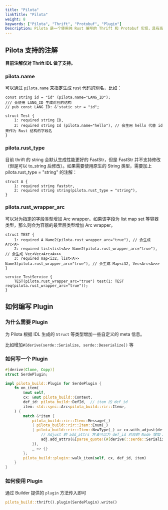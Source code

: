 ```yaml
---
title: "Pilota"
linkTitle: "Pilota"
weight: 8
keywords: ["Pilota", "Thrift", "Protobuf", "Plugin"]
Description: Pilota 是一个使用纯 Rust 编写的 Thrift 和 Protobuf 实现，具有高性能和高扩展性。
---
```


## Pilota 支持的注解

**目前注解仅对 Thrift IDL 做了支持。**

### pilota.name

可以通过 `pilota.name` 来指定生成 rust 代码的别名，比如：

```thrift
const string id = "id" (pilota.name="LANG_ID");
/// 会使用 LANG_ID 生成对应的结构
// pub const LANG_ID: &'static str = "id";

struct Test {
    1: required string ID,
    2: required string Id (pilota.name="hello"), // 会生用 hello 代替 id 来作为 Rust 结构的字段名
}
```

### pilota.rust_type

目前 thrift 的 string 会默认生成性能更好的 FastStr，但是 FastStr 并不支持修改（但是可以 to_string 后修改）。如果需要使用原生的 String 类型，需要加上 pilota.rust_type = "string" 的注解：

```thrift
struct A {
    1: required string faststr,
    2: required string string(pilota.rust_type = "string"),
}
```

### pilota.rust_wrapper_arc

可以对为指定的字段类型增加 Arc wrapper。如果该字段为 list map set 等容器类型，那么则会为容器的最里层类型增加 Arc wrapper。

```thrift
struct TEST {
    1: required A Name2(pilota.rust_wrapper_arc="true"), // 会生成 Arc<A>
    2: required list<list<A>> Name2(pilota.rust_wrapper_arc="true"), // 会生成 Vec<Vec<Arc<A>>>
    3: required map<i32, list<A>> Name3(pilota.rust_wrapper_arc="true"), // 会生成 Map<i32, Vec<Arc<A>>>
}

service TestService {
    TEST(pilota.rust_wrapper_arc="true") test(1: TEST req(pilota.rust_wrapper_arc="true"));
}
```

## 如何编写 Plugin

### 为什么需要 Plugin

为 Pilota 根据 IDL 生成的 `Struct` 等类型增加一些自定义的 meta 信息。

比如增加`#[derive(serde::Serialize, serde::Deserialize])` 等

### 如何写一个 Plugin

```rust
#[derive(Clone, Copy)]
struct SerdePlugin;

impl pilota_build::Plugin for SerdePlugin {
    fn on_item(
        &mut self,
        cx: &mut pilota_build::Context,
        def_id: pilota_build::DefId,  // item 的 def_id
        item: std::sync::Arc<pilota_build::rir::Item>,
    ) {
        match &*item {
            pilota_build::rir::Item::Message(_)
            | pilota_build::rir::Item::Enum(_)
            | pilota_build::rir::Item::NewType(_) => cx.with_adjust(def_id, |adj| {
                // Adjust 的 add_attrs 方法可以为 def_id 对应的 Node 增加 Attribute，在之后的 Codegen 阶段会带上这些元信息生成代码
                adj.add_attrs(&[parse_quote!(#[derive(::serde::Serialize, ::serde::Deserialize)])])
            }),
            _ => {}
        };
        pilota_build::plugin::walk_item(self, cx, def_id, item)
    }
}
```

### 如何使用 Plugin

通过 Builder 提供的 `plugin` 方法传入即可

```rust
pilota_build::thrift().plugin(SerdePlugin).write()
```
